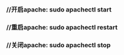 
### //开启apache:  sudo apachectl start

### //重启apache:  sudo apachectl restart

### //关闭apache:  sudo apachectl stop